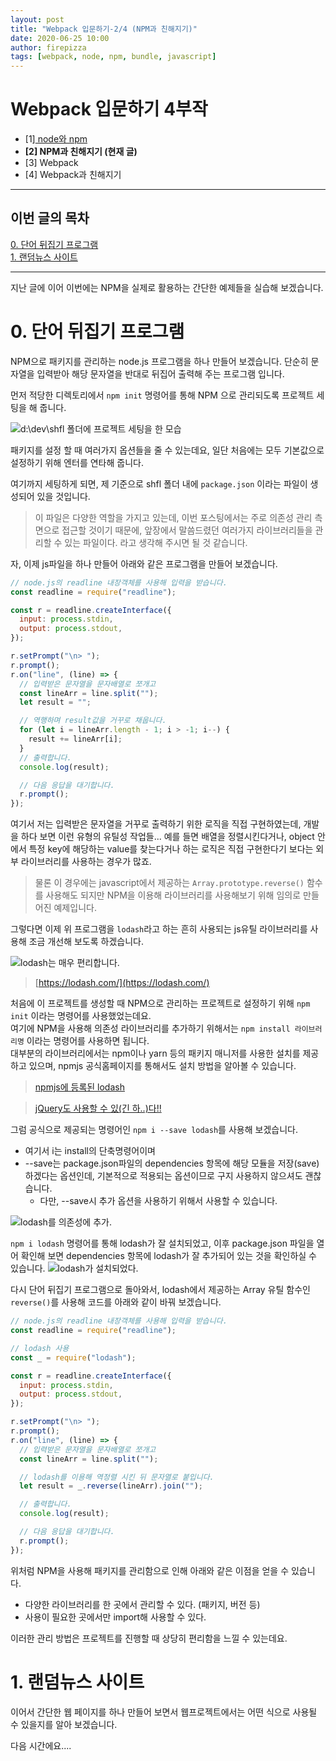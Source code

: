 ```yaml
---
layout: post
title: "Webpack 입문하기-2/4 (NPM과 친해지기)"
date: 2020-06-25 10:00
author: firepizza
tags: [webpack, node, npm, bundle, javascript]
---
```


# Webpack 입문하기 4부작

- [1][ node와 npm](/2020/05/21/webpack01/)
- <b class="bold">[2] NPM과 친해지기 (현재 글)</b>
- [3] Webpack
- [4] Webpack과 친해지기

---

## 이번 글의 목차

[0. 단어 뒤집기 프로그램](#0-단어-뒤집기-프로그램)<br/>
[1. 랜덤뉴스 사이트](#1-랜덤뉴스-사이트)<br/>

---

지난 글에 이어 이번에는 NPM을 실제로 활용하는 간단한 예제들을 실습해 보겠습니다.<br/>

# 0. 단어 뒤집기 프로그램

NPM으로 패키지를 관리하는 node.js 프로그램을 하나 만들어 보겠습니다.
단순히 문자열을 입력받아 해당 문자열을 반대로 뒤집어 출력해 주는 프로그램 입니다.

먼저 적당한 디렉토리에서 `npm init` 명령어를 통해 NPM 으로 관리되도록 프로젝트 세팅을 해 줍니다.

![d:\dev\shfl 폴더에 프로젝트 세팅을 한 모습](/files/posts/202006/0625_npm_init.png)

패키지를 설정 할 때 여러가지 옵션들을 줄 수 있는데요, 일단 처음에는 모두 기본값으로 설정하기 위해 엔터를 연타해 줍니다.

여기까지 세팅하게 되면, 제 기준으로 shfl 폴더 내에 `package.json` 이라는 파일이 생성되어 있을 것입니다.

> 이 파일은 다양한 역할을 가지고 있는데, 이번 포스팅에서는 주로 의존성 관리 측면으로 접근할 것이기 때문에, 앞장에서 말씀드렸던 여러가지 라이브러리들을 관리할 수 있는 파일이다. 라고 생각해 주시면 될 것 같습니다.

자, 이제 js파일을 하나 만들어 아래와 같은 프로그램을 만들어 보겠습니다.

```javascript
// node.js의 readline 내장객체를 사용해 입력을 받습니다.
const readline = require("readline");

const r = readline.createInterface({
  input: process.stdin,
  output: process.stdout,
});

r.setPrompt("\n> ");
r.prompt();
r.on("line", (line) => {
  // 입력받은 문자열을 문자배열로 쪼개고
  const lineArr = line.split("");
  let result = "";

  // 역행하며 result값을 거꾸로 채웁니다.
  for (let i = lineArr.length - 1; i > -1; i--) {
    result += lineArr[i];
  }
  // 출력합니다.
  console.log(result);

  // 다음 응답을 대기합니다.
  r.prompt();
});
```

여기서 저는 입력받은 문자열을 거꾸로 출력하기 위한 로직을 직접 구현하였는데, 개발을 하다 보면 이런 유형의 유틸성 작업들... 예를 들면 배열을 정렬시킨다거나, object 안에서 특정 key에 해당하는 value를 찾는다거나 하는 로직은 직접 구현한다기 보다는 외부 라이브러리를 사용하는 경우가 많죠.

> 물론 이 경우에는 javascript에서 제공하는 `Array.prototype.reverse()` 함수를 사용해도 되지만 NPM을 이용해 라이브러리를 사용해보기 위해 임의로 만들어진 예제입니다.

그렇다면 이제 위 프로그램을 `lodash`라고 하는 흔히 사용되는 js유틸 라이브러리를 사용해 조금 개선해 보도록 하겠습니다.

![lodash는 매우 편리합니다.](/files/posts/202006/0625_lodash.png)

> [https://lodash.com/](https://lodash.com/)

처음에 이 프로젝트를 생성할 때 NPM으로 관리하는 프로젝트로 설정하기 위해 `npm init` 이라는 명령어를 사용했었는데요.<br/>
여기에 NPM을 사용해 의존성 라이브러리를 추가하기 위해서는 `npm install 라이브러리명` 이라는 명령어를 사용하면 됩니다.<br/>
대부분의 라이브러리에서는 npm이나 yarn 등의 패키지 매니저를 사용한 설치를 제공하고 있으며, npmjs 공식홈페이지를 통해서도 설치 방법을 알아볼 수 있습니다.

> [npmjs에 등록된 lodash](https://www.npmjs.com/package/lodash)

> [jQuery도 사용할 수 있(긴 하..)다!!](https://www.npmjs.com/package/jquery)

그럼 공식으로 제공되는 명령어인 `npm i --save lodash`를 사용해 보겠습니다.

- 여기서 i는 install의 단축명령어이며
- --save는 package.json파일의 dependencies 항목에 해당 모듈을 저장(save) 하겠다는 옵션인데, 기본적으로 적용되는 옵션이므로 구지 사용하지 않으셔도 괜찮습니다.
  - 다만, --save시 추가 옵션을 사용하기 위해서 사용할 수 있습니다.

![lodash를 의존성에 추가.](/files/posts/202006/0625_i_lodash.png)

`npm i lodash` 명령어를 통해 lodash가 잘 설치되었고, 이후 package.json 파일을 열어 확인해 보면 dependencies 항목에 lodash가 잘 추가되어 있는 것을 확인하실 수 있습니다.
![lodash가 설치되었다.](/files/posts/202006/0625_package_json.png)

다시 단어 뒤집기 프로그램으로 돌아와서, lodash에서 제공하는 Array 유틸 함수인 `reverse()`를 사용해 코드를 아래와 같이 바꿔 보겠습니다.

```javascript
// node.js의 readline 내장객체를 사용해 입력을 받습니다.
const readline = require("readline");

// lodash 사용
const _ = require("lodash");

const r = readline.createInterface({
  input: process.stdin,
  output: process.stdout,
});

r.setPrompt("\n> ");
r.prompt();
r.on("line", (line) => {
  // 입력받은 문자열을 문자배열로 쪼개고
  const lineArr = line.split("");

  // lodash를 이용해 역정렬 시킨 뒤 문자열로 붙입니다.
  let result = _.reverse(lineArr).join("");

  // 출력합니다.
  console.log(result);

  // 다음 응답을 대기합니다.
  r.prompt();
});
```

위처럼 NPM을 사용해 패키지를 관리함으로 인해 아래와 같은 이점을 얻을 수 있습니다.

- 다양한 라이브러리를 한 곳에서 관리할 수 있다. (패키지, 버전 등)
- 사용이 필요한 곳에서만 import해 사용할 수 있다.

이러한 관리 방법은 프로젝트를 진행할 때 상당히 편리함을 느낄 수 있는데요.

# 1. 랜덤뉴스 사이트

이어서 간단한 웹 페이지를 하나 만들어 보면서 웹프로젝트에서는 어떤 식으로 사용될 수 있을지를 알아 보겠습니다.

다음 시간에요....
